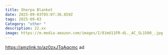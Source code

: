 ```yaml
---
title: Sherpa Blanket
date: 2025-09-03T05:07:36.859Z
tags: 2025-09-03
Category: "other "
description: 22.xx
image: https://m.media-amazon.com/images/I/81mU11FR-dL._AC_SL1500_.jpg
---
```

https://amzlink.to/az0zxJTqAqcmc ad